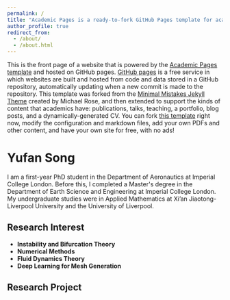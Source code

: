 ```yaml
---
permalink: /
title: "Academic Pages is a ready-to-fork GitHub Pages template for academic personal websites"
author_profile: true
redirect_from: 
  - /about/
  - /about.html
---
```


This is the front page of a website that is powered by the [Academic Pages template](https://github.com/academicpages/academicpages.github.io) and hosted on GitHub pages. [GitHub pages](https://pages.github.com) is a free service in which websites are built and hosted from code and data stored in a GitHub repository, automatically updating when a new commit is made to the repository. This template was forked from the [Minimal Mistakes Jekyll Theme](https://mmistakes.github.io/minimal-mistakes/) created by Michael Rose, and then extended to support the kinds of content that academics have: publications, talks, teaching, a portfolio, blog posts, and a dynamically-generated CV. You can fork [this template](https://github.com/academicpages/academicpages.github.io) right now, modify the configuration and markdown files, add your own PDFs and other content, and have your own site for free, with no ads!

Yufan Song
======

I am a first-year PhD student in the Department of Aeronautics at Imperial College London. Before this, I completed a Master's degree in the Department of Earth Science and Engineering at Imperial College London. My undergraduate studies were in Applied Mathematics at Xi’an Jiaotong-Liverpool University and the University of Liverpool.

Research Interest
------
- **Instability and Bifurcation Theory**  
- **Numerical Methods**  
- **Fluid Dynamics Theory**  
- **Deep Learning for Mesh Generation** 

Research Project
------




